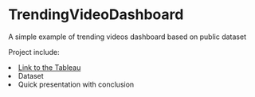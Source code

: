 # TrendingVideoDashboard

<p>A simple example of trending videos dashboard based on public dataset</p>
<p>Project include:</p>
<li><a href="https://public.tableau.com/views/DashForTrendVid_Sarantsev/TrendingVideosDash?:language=en-US&:display_count=n&:origin=viz_share_link">Link to the Tableau</a>
<li>Dataset</li>
<li>Quick presentation with conclusion</li>
